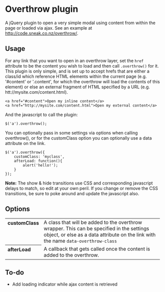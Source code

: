 # Overthrow plugin

A jQuery plugin to open a very simple modal using content from within the page or loaded via ajax. See an example at <a href="http://code.sneak.co.nz/padme/">http://code.sneak.co.nz/overthrow/</a>.

## Usage

For any link that you want to open in an overthrow layer, set the <code>href</code> attribute to be the content you wish to load and then call <code>.overthrow()</code> for it. This plugin is only simple, and is set up to accept hrefs that are either a class/id which reference HTML elements within the current page (e.g. '#content' or '.content', for which the overthrow will load the contents of this element) or else an external fragment of HTML specified by a URL (e.g. htt://mysite.com/content.html).

	<a href="#content">Open my inline content</a>
	<a href="http://mysite.com/content.html">Open my external content</a>

And the javascript to call the plugin:

	$('a').overthrow();

You can optionally pass in some settings via options when calling overthrow(), or for the customClass option you can optionally use a data attribute on the link.

	$('a').overthrow({
		customClass: 'myclass',
		afterLoad: function(){
			alert('hello!');
		}
	});

**Note:** The show & hide transitions use CSS and corresponding javascript delays to match, so edit at your own peril. If you change or remove the CSS transitions, be sure to poke around and update the javascript also.

## Options

<table>
 	<tr>
		<th align="left" valign="top">customClass</th>
		<td>A class that will be added to the overthrow wrapper. This can be specified in the settings object, or else as a data attribute on the link with the name <code>data-overthrow-class</code></td>
	</tr>
	<tr>
		<th align="left" valign="top">afterLoad</th>
		<td>A callback that gets called once the content is added to the overthrow.</td>
	</tr>
</table>

## To-do

- Add loading indicator while ajax content is retrieved
